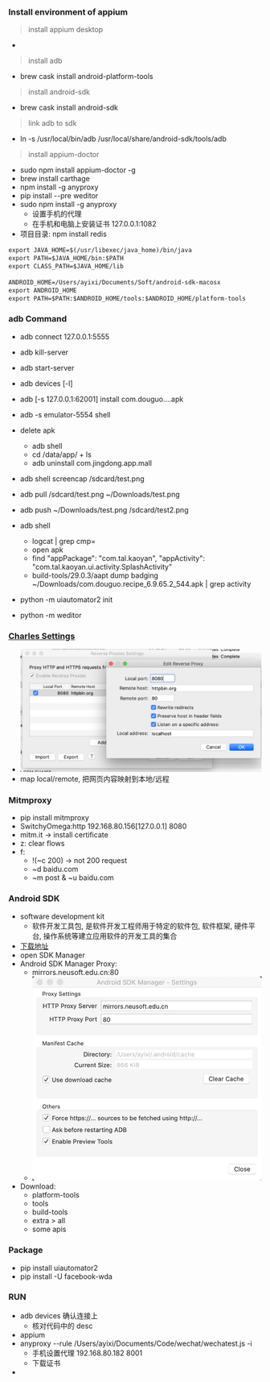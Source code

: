 ### Install environment of appium

> install appium desktop
  - 
> install adb
  - brew cask install android-platform-tools
> install android-sdk
  - brew cask install android-sdk
> link adb to sdk
  - ln -s /usr/local/bin/adb /usr/local/share/android-sdk/tools/adb
> install appium-doctor
  - sudo npm install appium-doctor -g
  - brew install carthage
- npm install -g anyproxy
- pip install --pre weditor
- sudo npm install -g anyproxy
  - 设置手机的代理
  - 在手机和电脑上安装证书 127.0.0.1:1082
- 项目目录: npm install redis


```shell
export JAVA_HOME=$(/usr/libexec/java_home)/bin/java
export PATH=$JAVA_HOME/bin:$PATH
export CLASS_PATH=$JAVA_HOME/lib

ANDROID_HOME=/Users/ayixi/Documents/Soft/android-sdk-macosx
export ANDROID_HOME
export PATH=$PATH:$ANDROID_HOME/tools:$ANDROID_HOME/platform-tools
```


### adb Command
- adb connect 127.0.0.1:5555
- adb kill-server
- adb start-server   

- adb devices [-l]
- adb [-s 127.0.0.1:62001] install com.douguo....apk
- adb -s emulator-5554 shell
- delete apk
  - adb shell
  - cd /data/app/  + ls
  - adb uninstall com.jingdong.app.mall
- adb shell screencap /sdcard/test.png
- adb pull /sdcard/test.png ~/Downloads/test.png
- adb push ~/Downloads/test.png /sdcard/test2.png
- adb shell
  - logcat | grep cmp= 
  - open apk
  - find "appPackage": "com.tal.kaoyan", "appActivity": "com.tal.kaoyan.ui.activity.SplashActivity"
  - build-tools/29.0.3/aapt dump badging ~/Downloads/com.douguo.recipe_6.9.65.2_544.apk | grep activity
  
- python -m uiautomator2 init
- python -m weditor

### [Charles Settings](https://www.jianshu.com/p/73b134559c76)
- ![反向代理](Images/反向代理.png)
- map local/remote, 把网页内容映射到本地/远程

### Mitmproxy
- pip install mitmproxy
- SwitchyOmega:http 192.168.80.156[127.0.0.1] 8080
- mitm.it -> install certificate
- z: clear flows
- f: 
  - !(~c 200) -> not 200 request
  - ~d baidu.com
  - ~m post & ~u baidu.com

### Android SDK
- software development kit
  - 软件开发工具包, 是软件开发工程师用于特定的软件包, 软件框架, 硬件平台, 操作系统等建立应用软件的开发工具的集合
- [下载地址](http://sdk.android-studio.org/)
- open SDK Manager
- Android SDK Manager Proxy:
  - mirrors.neusoft.edu.cn:80
  - ![settings](Images/android%20sdk%20manager%20settings.png)
- Download:
  - platform-tools
  - tools
  - build-tools
  - extra > all
  - some apis

### Package
- pip install uiautomator2
- pip install -U facebook-wda

### RUN 
- adb devices 确认连接上
  - 核对代码中的 desc
- appium
- anyproxy --rule /Users/ayixi/Documents/Code/wechat/wechatest.js -i
  - 手机设置代理 192.168.80.182 8001
  - 下载证书
- 